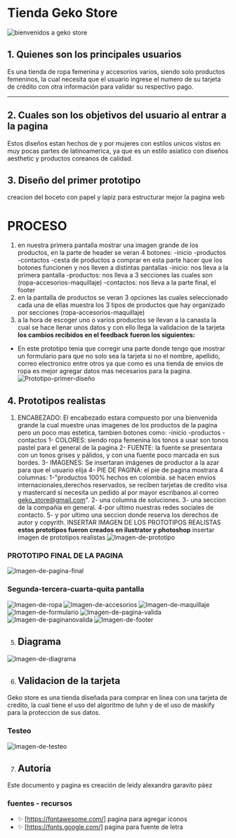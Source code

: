 # Tienda Geko Store
![bienvenidos a geko store](https://github.com/leidypaez/BOG003-card-validation/blob/master/src/img/logo-geko.png)

## 1. Quienes son los principales usuarios
Es una tienda de ropa femenina y accesorios varios, siendo solo productos femeninos, la cual necesita que el usuario ingrese el numero de su tarjeta de crédito con otra información para validar su respectivo pago.

***

## 2. Cuales son los objetivos del usuario al entrar a la pagina
Estos diseños estan hechos de y por mujeres con estilos unicos vistos en muy pocas partes de latinoamerica, ya que es un estilo asiatico con diseños aesthetic y productos coreanos de calidad.
## 3. Diseño del primer prototipo
creacion del boceto con papel y lapiz para estructurar mejor la pagina web
# PROCESO
1. en nuestra primera pantalla mostrar una imagen grande de los productos, en la
   parte de header se veran 4 botones:
   -inicio
   -productos
   -contactos
   -cesta de productos a comprar
   en esta parte hacer que los botones funcionen y nos lleven a distintas pantallas
   -inicio: nos lleva a la primera pantalla
   -productos: nos lleva a 3 secciones las cuales son (ropa-accesorios-maquillaje)
   -contactos: nos lleva a la parte final, el footer
2. en la pantalla de productos se veran 3 opciones las cuales seleccionado cada una
   de ellas muestra los 3 tipos de productos que hay organizado por secciones (ropa-accesorios-maquillaje)
3. a la hora de escoger uno o varios productos se llevan a la canasta la cual se
   hace llenar unos datos y con ello llega la validacion de la tarjeta
__los cambios recibidos en el feedback fueron los siguientes:__
* En este prototipo tenia que corregir una parte donde tengo que mostrar un formulario
  para que no solo sea la tarjeta si no el nombre, apellido, correo electronico
  entre otros ya que como es una tienda de envios de ropa es mejor agregar datos mas
  necesarios para la pagina.
![Prototipo-primer-diseño](https://github.com/leidypaez/BOG003-card-validation/blob/master/src/img/PROTOTIPO%201.png)

## 4. Prototipos realistas
1. ENCABEZADO: El encabezado estara compuesto por una bienvenida grande la cual
   muestre unas imagenes de los productos de la pagina pero un poco mas estetica, tambien botones como:
   -inicio
   -productos
   -contactos
1- COLORES: siendo ropa femenina los tonos a usar son tonos pastel para el
   general de  la pagina
2- FUENTE: la fuente se presentara con un tonos grises y pálidos, y con una fuente
   poco marcada en sus bordes.
3- IMAGENES: Se insertaran imágenes de productor a la azar para que el usuario elija
4- PIE DE PAGINA: el pie de pagina mostrara 4 columnas:
   1-"productos 100% hechos en colombia. se hacen envios internacionales,derechos reservados, se reciben tarjetas de credito visa y mastercard si necesita un pedido al por mayor escribanos al correo geko_store@gmail.com".
   2- una columna de soluciones.
   3- una seccion de la compañia en general.
   4-por ultimo nuestras redes sociales de contacto.
5- y por ultimo una seccion donde reserva los derechos de autor y copyrith.
INSERTAR IMAGEN DE LOS PROTOTIPOS REALISTAS
__estos prototipos fueron creados en ilustrator y photoshop__
insertar imagen de prototipos realistas
![Imagen-de-prototipo](https://github.com/leidypaez/BOG003-card-validation/blob/master/src/img/PROTOTIPOS%20REALISTAS.png)

### PROTOTIPO FINAL DE LA PAGINA

![Imagen-de-pagina-final](https://github.com/leidypaez/BOG003-card-validation/blob/master/src/img/pantalla-paginal-final.png)

### Segunda-tercera-cuarta-quita pantalla
![Imagen-de-ropa](https://github.com/leidypaez/BOG003-card-validation/blob/master/src/img/Pantalla-final-ropa.png)
![Imagen-de-accesorios](https://github.com/leidypaez/BOG003-card-validation/blob/master/src/img/Pantalla-final-accesorios.png)
![Imagen-de-maquillaje](https://github.com/leidypaez/BOG003-card-validation/blob/master/src/img/Pantalla-final-maquillaje.png)
![Imagen-de-formulario](https://github.com/leidypaez/BOG003-card-validation/blob/master/src/img/pantalla-formulario.png)
![Imagen-de-pagina-valida](https://github.com/leidypaez/BOG003-card-validation/blob/master/src/img/pantalla-pagina-valida.png)
![Imagen-de-paginanovalida](https://github.com/leidypaez/BOG003-card-validation/blob/master/src/img/pantalla-pagina-novalida.png)
![Imagen-de-footer](https://github.com/leidypaez/BOG003-card-validation/blob/master/src/img/pantalla-final-footer.png)


5. ## Diagrama
![Imagen-de-diagrama](https://github.com/leidypaez/BOG003-card-validation/blob/master/src/img/_diagram.jpeg)

6. ## Validacion de la tarjeta
Geko store es una tienda diseñada para comprar en linea con una tarjeta de credito, la cual tiene el uso del algoritmo de luhn y de el uso de maskify para la proteccion de sus datos.


### Testeo
![Imagen-de-testeo](https://github.com/leidypaez/BOG003-card-validation/blob/master/src/img/testeo.png)

7. ## Autoria
Este documento y pagina es creación de leidy alexandra garavito páez
### fuentes - recursos
* ✨ [https://fontawesome.com/] pagina para agregar iconos
* ✨ [https://fonts.google.com/] pagina para fuente de letra
